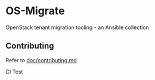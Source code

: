 OS-Migrate
==========

OpenStack tenant migration tooling - an Ansible collection

Contributing
------------

Refer to [doc/contributing.md](doc/contributing.md).

CI Test
